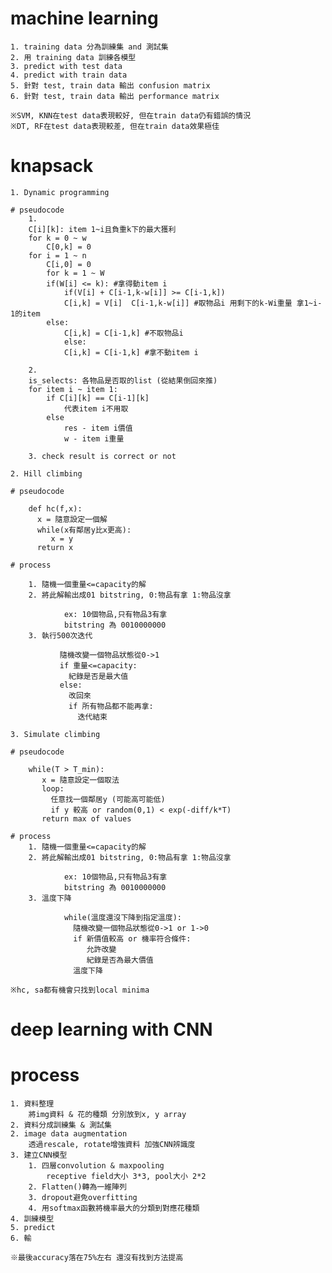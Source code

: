 # machine learning

    1. training data 分為訓練集 and 測試集
    2. 用 training data 訓練各模型
    3. predict with test data
    4. predict with train data
    5. 針對 test, train data 輸出 confusion matrix
    6. 針對 test, train data 輸出 performance matrix

    ※SVM, KNN在test data表現較好, 但在train data仍有錯誤的情況
    ※DT, RF在test data表現較差, 但在train data效果極佳

# knapsack
    
    1. Dynamic programming

    # pseudocode
        1.
        C[i][k]: item 1~i且負重k下的最大獲利
        for k = 0 ~ w
            C[0,k] = 0
        for i = 1 ~ n
            C[i,0] = 0
            for k = 1 ~ W
            if(W[i] <= k): #拿得動item i
                if(V[i] + C[i-1,k-w[i]] >= C[i-1,k])
                C[i,k] = V[i]  C[i-1,k-w[i]] #取物品i 用剩下的k-Wi重量 拿1~i-1的item
            else:
                C[i,k] = C[i-1,k] #不取物品i
                else:
                C[i,k] = C[i-1,k] #拿不動item i  

        2.
        is_selects: 各物品是否取的list (從結果倒回來推)
        for item i ~ item 1:
            if C[i][k] == C[i-1][k]
                代表item i不用取
            else
                res - item i價值
                w - item i重量
           
        3. check result is correct or not

    2. Hill climbing

    # pseudocode
  
        def hc(f,x):
          x = 隨意設定一個解
          while(x有鄰居y比x更高):
             x = y
          return x

    # process

        1. 隨機一個重量<=capacity的解
        2. 將此解輸出成01 bitstring, 0:物品有拿 1:物品沒拿

                ex: 10個物品,只有物品3有拿
                bitstring 為 0010000000
        3. 執行500次迭代

               隨機改變一個物品狀態從0->1
               if 重量<=capacity:
                 紀錄是否是最大值
               else:
                 改回來
                 if 所有物品都不能再拿:
                   迭代結束

    3. Simulate climbing

    # pseudocode

        while(T > T_min):
           x = 隨意設定一個取法
           loop:
             任意找一個鄰居y (可能高可能低)
             if y 較高 or random(0,1) < exp(-diff/k*T)
           return max of values

    # process
        1. 隨機一個重量<=capacity的解
        2. 將此解輸出成01 bitstring, 0:物品有拿 1:物品沒拿

                ex: 10個物品,只有物品3有拿
                bitstring 為 0010000000
        3. 溫度下降
                
                while(溫度還沒下降到指定溫度):
                  隨機改變一個物品狀態從0->1 or 1->0
                  if 新價值較高 or 機率符合條件:
                     允許改變
                     紀錄是否為最大價值
                  溫度下降

    ※hc, sa都有機會只找到local minima

# deep learning with CNN

# process

    1. 資料整理
        將img資料 & 花的種類 分別放到x, y array
    2. 資料分成訓練集 & 測試集
    2. image data augmentation
        透過rescale, rotate增強資料 加強CNN辨識度
    3. 建立CNN模型
        1. 四層convolution & maxpooling
            receptive field大小 3*3, pool大小 2*2
        2. Flatten()轉為一維陣列
        3. dropout避免overfitting
        4. 用softmax函數將機率最大的分類到對應花種類
    4. 訓練模型
    5. predict
    6. 輸

    ※最後accuracy落在75%左右 還沒有找到方法提高